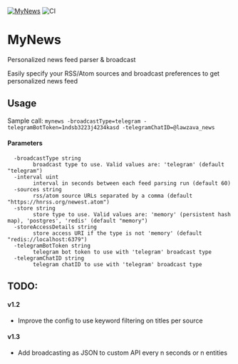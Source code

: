 [![MyNews](https://snapcraft.io/mynews/badge.svg)](https://snapcraft.io/mynews) ![CI](https://github.com/lawzava/mynews/workflows/CI/badge.svg)

# MyNews

Personalized news feed parser & broadcast

Easily specify your RSS/Atom sources and broadcast preferences to get personalized news feed

## Usage

Sample call: `mynews -broadcastType=telegram -telegramBotToken=1ndsb3223j4234kasd -telegramChatID=@lawzava_news`

#### Parameters

```
  -broadcastType string
        broadcast type to use. Valid values are: 'telegram' (default "telegram")
  -interval uint
        interval in seconds between each feed parsing run (default 60)
  -sources string
        rss/atom source URLs separated by a comma (default "https://hnrss.org/newest.atom")
  -store string
        store type to use. Valid values are: 'memory' (persistent hash map), 'postgres', 'redis' (default "memory")
  -storeAccessDetails string
        store access URI if the type is not 'memory' (default "redis://localhost:6379")
  -telegramBotToken string
        telegram bot token to use with 'telegram' broadcast type
  -telegramChatID string
        telegram chatID to use with 'telegram' broadcast type

```


## TODO:

#### v1.2
- Improve the config to use keyword filtering on titles  per source

#### v1.3
- Add broadcasting as JSON to custom API every n seconds or n entities


